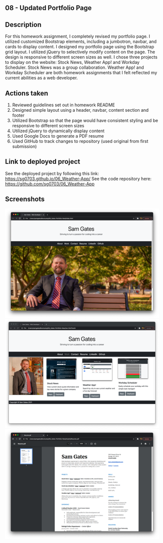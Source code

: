 ## 08 - Updated Portfolio Page

## Description

For this homework assignment, I completely revised my portfolio page. I utilized customized Bootstrap elements, including a jumbotron, navbar, and cards to display content. I designed my portfolio page using the Bootstrap grid layout. I utilized jQuery to selectively modify content on the page. The design is responsive to different screen sizes as well. I chose three projects to display on the website: Stock News, Weather App! and Workday Scheduler. Stock News was a group collaboration. Weather App! and Workday Scheduler are both homework assignments that I felt reflected my current abilities as a web developer. 


## Actions taken

1. Reviewed guidelines set out in homework README
2. Designed simple layout using a header, navbar, content section and footer
3. Utilized Bootstrap so that the page would have consistent styling and be responsive to different screen sizes
4. Utilized jQuery to dynamically display content 
5. Used Google Docs to generate a PDF resume
6. Used GitHub to track changes to repository (used original from first submission)

## Link to deployed project

See the deployed project by following this link: https://sg0703.github.io/06_Weather-App/
See the code repository here: https://github.com/sg0703/06_Weather-App

## Screenshots

![first screenshot](Assets/images/screen1.png)
![second screenshot](Assets/images/screen2.png)
![third screenshot](Assets/images/screen3.png)